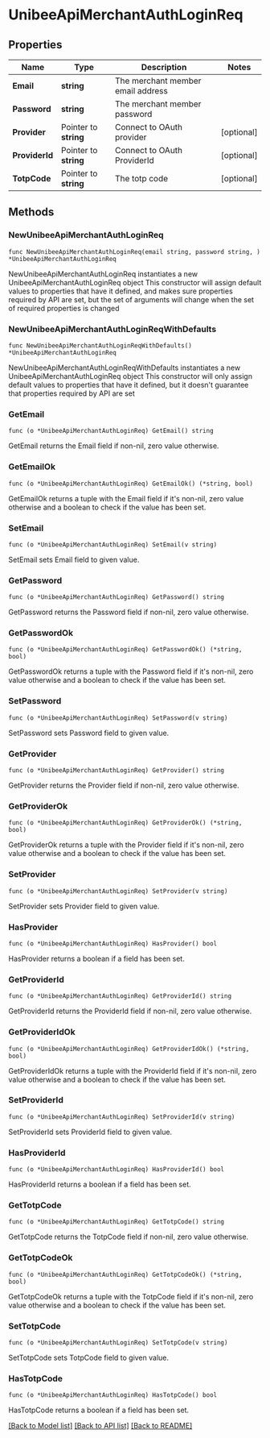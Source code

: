 # UnibeeApiMerchantAuthLoginReq

## Properties

Name | Type | Description | Notes
------------ | ------------- | ------------- | -------------
**Email** | **string** | The merchant member email address | 
**Password** | **string** | The merchant member password | 
**Provider** | Pointer to **string** | Connect to OAuth provider | [optional] 
**ProviderId** | Pointer to **string** | Connect to OAuth ProviderId | [optional] 
**TotpCode** | Pointer to **string** | The totp code | [optional] 

## Methods

### NewUnibeeApiMerchantAuthLoginReq

`func NewUnibeeApiMerchantAuthLoginReq(email string, password string, ) *UnibeeApiMerchantAuthLoginReq`

NewUnibeeApiMerchantAuthLoginReq instantiates a new UnibeeApiMerchantAuthLoginReq object
This constructor will assign default values to properties that have it defined,
and makes sure properties required by API are set, but the set of arguments
will change when the set of required properties is changed

### NewUnibeeApiMerchantAuthLoginReqWithDefaults

`func NewUnibeeApiMerchantAuthLoginReqWithDefaults() *UnibeeApiMerchantAuthLoginReq`

NewUnibeeApiMerchantAuthLoginReqWithDefaults instantiates a new UnibeeApiMerchantAuthLoginReq object
This constructor will only assign default values to properties that have it defined,
but it doesn't guarantee that properties required by API are set

### GetEmail

`func (o *UnibeeApiMerchantAuthLoginReq) GetEmail() string`

GetEmail returns the Email field if non-nil, zero value otherwise.

### GetEmailOk

`func (o *UnibeeApiMerchantAuthLoginReq) GetEmailOk() (*string, bool)`

GetEmailOk returns a tuple with the Email field if it's non-nil, zero value otherwise
and a boolean to check if the value has been set.

### SetEmail

`func (o *UnibeeApiMerchantAuthLoginReq) SetEmail(v string)`

SetEmail sets Email field to given value.


### GetPassword

`func (o *UnibeeApiMerchantAuthLoginReq) GetPassword() string`

GetPassword returns the Password field if non-nil, zero value otherwise.

### GetPasswordOk

`func (o *UnibeeApiMerchantAuthLoginReq) GetPasswordOk() (*string, bool)`

GetPasswordOk returns a tuple with the Password field if it's non-nil, zero value otherwise
and a boolean to check if the value has been set.

### SetPassword

`func (o *UnibeeApiMerchantAuthLoginReq) SetPassword(v string)`

SetPassword sets Password field to given value.


### GetProvider

`func (o *UnibeeApiMerchantAuthLoginReq) GetProvider() string`

GetProvider returns the Provider field if non-nil, zero value otherwise.

### GetProviderOk

`func (o *UnibeeApiMerchantAuthLoginReq) GetProviderOk() (*string, bool)`

GetProviderOk returns a tuple with the Provider field if it's non-nil, zero value otherwise
and a boolean to check if the value has been set.

### SetProvider

`func (o *UnibeeApiMerchantAuthLoginReq) SetProvider(v string)`

SetProvider sets Provider field to given value.

### HasProvider

`func (o *UnibeeApiMerchantAuthLoginReq) HasProvider() bool`

HasProvider returns a boolean if a field has been set.

### GetProviderId

`func (o *UnibeeApiMerchantAuthLoginReq) GetProviderId() string`

GetProviderId returns the ProviderId field if non-nil, zero value otherwise.

### GetProviderIdOk

`func (o *UnibeeApiMerchantAuthLoginReq) GetProviderIdOk() (*string, bool)`

GetProviderIdOk returns a tuple with the ProviderId field if it's non-nil, zero value otherwise
and a boolean to check if the value has been set.

### SetProviderId

`func (o *UnibeeApiMerchantAuthLoginReq) SetProviderId(v string)`

SetProviderId sets ProviderId field to given value.

### HasProviderId

`func (o *UnibeeApiMerchantAuthLoginReq) HasProviderId() bool`

HasProviderId returns a boolean if a field has been set.

### GetTotpCode

`func (o *UnibeeApiMerchantAuthLoginReq) GetTotpCode() string`

GetTotpCode returns the TotpCode field if non-nil, zero value otherwise.

### GetTotpCodeOk

`func (o *UnibeeApiMerchantAuthLoginReq) GetTotpCodeOk() (*string, bool)`

GetTotpCodeOk returns a tuple with the TotpCode field if it's non-nil, zero value otherwise
and a boolean to check if the value has been set.

### SetTotpCode

`func (o *UnibeeApiMerchantAuthLoginReq) SetTotpCode(v string)`

SetTotpCode sets TotpCode field to given value.

### HasTotpCode

`func (o *UnibeeApiMerchantAuthLoginReq) HasTotpCode() bool`

HasTotpCode returns a boolean if a field has been set.


[[Back to Model list]](../README.md#documentation-for-models) [[Back to API list]](../README.md#documentation-for-api-endpoints) [[Back to README]](../README.md)


